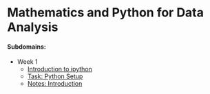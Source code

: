 # Mathematics and Python for Data Analysis

#### Subdomains:
- Week 1
	- [Introduction to ipython](./introduction-to-notebooks)
	- [Task: Python Setup](./task-python-setup)
	- [Notes: Introduction](./notes/_0ff5eb85c6b0a63399f149bbbbe75804_1-1.Vvedenie.pdf)
